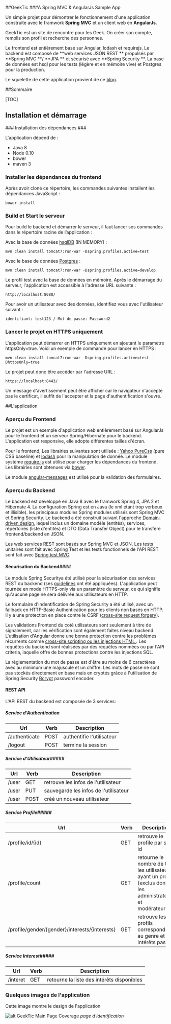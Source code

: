 
##GeekTic
###A Spring MVC & AngularJs Sample App

Un simple projet pour démontrer le fonctionnement d'une application construite avec le framwork  **Spring MVC** et un client web en  **AngularJs**. 

GeekTic est un site de rencontre pour les Geek. On créer son compte, remplis son profil et recherche des personnes.

Le frontend est entièrement basé sur Angular, lodash et requirejs.
Le backend est composé de  **web services JSON REST ** propulsés par  **Spring MVC  **/  **JPA ** et sécurisé avec  **Spring Security **.  La base de données est hsql pour les tests (légère et en mémoire vive) et Postgres pour la production.

Le squelette de cette application provient de ce [blog](http://blog.jhades.org/developing-a-modern-java-8-web-app-with-spring-mvc-and-angularjs/).

##Sommaire

[TOC]

## Installation et démarrage
###<i class="icon-cog"></i> Installation des dépendances ###

L'application dépend de : 

 - Java 8
 - Node 0.10
 - bower
 - maven 3

### Installer les dépendances du frontend ###

Après avoir cloné ce répertoire, les commandes suivantes installent les dépendances JavaScript :

    bower install

### <i class="icon-cog"></i>Build et Start le serveur ###

Pour build le backend et démarrer le serveur, il faut lancer ses commandes dans le répertoire racine de l’application :

Avec la base de données [hsqlDB](http://hsqldb.org/)  (IN MEMORY) :

    mvn clean install tomcat7:run-war -Dspring.profiles.active=test
 
 Avec le base de données <i class="icon-hdd"></i> [Postgres](http://www.postgresql.org/) :
 
    mvn clean install tomcat7:run-war -Dspring.profiles.active=develop

Le profil test avec la base de données en mémoire. Après le démarrage du serveur, l'application est accessible à l'adresse URL suivante :

    http://localhost:8080/

Pour avoir un utilisateur avec des données, identifiez vous avec l'utilisateur suivant :

    identifiant: test123 / Mot de passe: Password2

### Lancer le projet en HTTPS uniquement ###

L'application peut démarrer en HTTPS uniquement en ajoutant le paramètre httpsOnly=true. Voici un exemple de commande pour lancer en HTTPS :

    mvn clean install tomcat7:run-war -Dspring.profiles.active=test -DhttpsOnly=true

Le projet peut donc être accéder par l'adresse URL :

    https://localhost:8443/
    
Un message d'avertissement peut être afficher car le navigateur n'accepte pas le certificat, il suffit de l'accepter et la page d'authentification s'ouvre.


##L'application 
### Aperçu du Frontend ###

Le projet est un exemple d'application web entièrement basé sur AngularJs pour le frontend et un serveur Spring/Hibernate pour le backend. L'application est responsive, elle adopte différentes tailles d'écran.

Pour le frontend, Les librairies suivantes sont utilisée :  [Yahoo PureCss](http://http://purecss.io/) (pure CSS baseline)  et [lodash](https://lodash.com/) pour la manipulation de donnée. Le module système  [require.js](http://requirejs.org/) est utilisé pour charger les dépendances du frontend. Les librairies sont obtenues via [bower](http://bower.io/).

Le module [angular-messages](https://egghead.io/lessons/angularjs-introduction-to-ng-messages-for-angularjs) est utilisé pour la validation des formulaires.

### Aperçu du Backend ###

Le backend est développé en Java 8 avec le framwork Spring 4, JPA 2 et Hibernate 4. La configuration Spring est en Java (le xml étant trop verbeux et illisible). les principaux modules Spring modules utilisés sont Spring MVC et Spring Security. Le backend a été construit suivant l'approche  [Domain-driven design](https://fr.wikipedia.org/wiki/Conception_pilot%C3%A9e_par_le_domaine), lequel inclus un domaine modèle (entités), services, répertoires (liste d'entités) et DTO (Data Transfer Object) pour le transfère frontend/backend en JSON. 

Les web services REST sont basés sur Spring MVC et JSON. Les tests unitaires sont fait avec Spring Test et les tests fonctionnels de l'API REST sont fait avec [Spring test MVC](http://docs.spring.io/spring/docs/current/spring-framework-reference/html/testing.html#spring-mvc-test-framework).

#### Sécurisation du Backend####

Le module Spring Securitya été utilisé pour la sécurisation des services REST du backend (ses [guidelines](https://www.owasp.org/index.php/REST_Security_Cheat_Sheet) ont été appliquées). L'application peut tournée en mode HTTPS-only via un paramètre du serveur, ce qui signifie qu'aucune page ne sera délivrée aux utilisateurs en HTTP.

Le formulaire d'indentification de Spring Security a été utilisé, avec un fallback en HTTP-Basic Authentication pour les clients non basés en HTTP. Il y a une protection en place contre le CSRF ([cross-site request forgery](https://www.owasp.org/index.php/Cross-Site_Request_Forgery_%28CSRF%29)). 

Les validations Frontend du coté utilisateurs sont seulement à titre de signalement, car les vérification sont également faites niveau backend. L'utilisation d'Angular donne une bonne protection contre les problèmes récurrents comme [cross-site scripting ou les injections HTML ](https://docs.angularjs.org/misc/faq). Les requêtes du backend sont réalisées par des requêtes nommées ou par l'API criteria, laquelle offre de bonnes protections contre les injections SQL.

La réglementation du mot de passe est d'être au moins de 6 caractères avec au minimum une majuscule et un chiffre. Les mots de passe ne sont pas stockés directement en base mais en cryptés grâce à l'utilisation de Spring Security [Bcrypt](http://docs.spring.io/autorepo/docs/spring-security/3.2.0.RELEASE/apidocs/org/springframework/security/crypto/bcrypt/BCryptPasswordEncoder.html) password encoder.

#### REST API ####

L'API REST du backend est composée de 3 services:

##### Service d'Authentication #####

Url           |Verb          | Description
--------------|------------- | -------------
/authenticate |POST          | authentifie l'utilisateur
/logout       |POST          | termine la session


##### Service d'Utilisateur#####

Url           |Verb          | Description
--------------|------------- | -------------
/user         |GET           | retrouve les infos de l'utilisateur
/user         |PUT           | sauvegarde les infos de l'utilisateur
/user         |POST          | créé un nouveau utilisateur



##### Service Profile#####

Url           		|Verb          | Description
--------------	|------------- | -------------
/profile/id/{id}	|GET          | retrouve le profile par son id
/profile/count  |GET|retourne le nombre de tous les utilisateurs ayant un profil (exclus donc les administrateurs et modérateurs)
/profile/gender/{gender}/interests/{interests}              |GET| retrouve les profils correspondants au genre et aux intérêts passés

##### Service Interest#####

Url           		|Verb          | Description
--------------	|------------- | -------------
/interet|GET          | retourne la liste des intérêts disponibles




### Quelques images de l'application ###

Cette image montre le design de l'application

![alt GeekTic Main Page Coverage](http://i.imgur.com/XQC5D31.png)
<i>page d'identification


